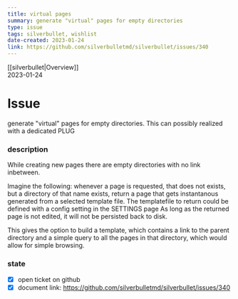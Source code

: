 ```yaml
---
title: virtual pages
summary: generate "virtual" pages for empty directories
type: issue
tags: silverbullet, wishlist
date-created: 2023-01-24
link: https://github.com/silverbulletmd/silverbullet/issues/340
---
```

[[silverbullet|Overview]]  
2023-01-24

# Issue
generate "virtual" pages for empty directories. This can possibly realized with a dedicated PLUG

### description
While creating new pages there are empty directories with no link inbetween.

Imagine the following: whenever a page is requested, that does not exists, but a directory of that name exists, return a page that gets instantanous generated from a selected template file. 
The templatefile to return could be defined with a config setting in the SETTINGS page
As long as the returned page is not edited, it will not be persisted back to disk.

This gives the option to build a template, which contains a link to the parent directory and a simple query to all the pages in that directory, which would allow for simple browsing.


### state
* [x] open ticket on github
* [x] document link: https://github.com/silverbulletmd/silverbullet/issues/340